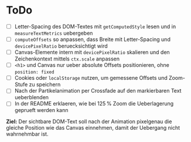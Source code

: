 # ToDo

- [ ] Letter-Spacing des DOM-Textes mit `getComputedStyle` lesen und in `measureTextMetrics` uebergeben
- [ ] `computeOffsets` so anpassen, dass Breite mit Letter-Spacing und `devicePixelRatio` beruecksichtigt wird
- [ ] Canvas-Elemente intern mit `devicePixelRatio` skalieren und den Zeichenkontext mittels `ctx.scale` anpassen
- [ ] `<h1>` und Canvas nur ueber absolute Offsets positionieren, ohne `position: fixed`
- [ ] Cookies oder `localStorage` nutzen, um gemessene Offsets und Zoom-Stufe zu speichern
- [ ] Nach der Partikelanimation per Crossfade auf den markierbaren Text ueberblenden
- [ ] In der README erklaeren, wie bei 125 % Zoom die Ueberlagerung geprueft werden kann

**Ziel:** Der sichtbare DOM-Text soll nach der Animation pixelgenau die gleiche Position wie das Canvas einnehmen, damit der Uebergang nicht wahrnehmbar ist.
